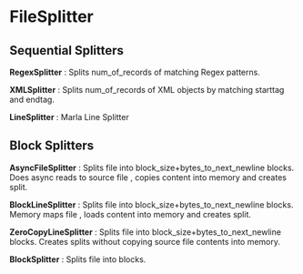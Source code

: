 FileSplitter
============

Sequential Splitters
---------------------

**RegexSplitter** : Splits num_of_records of matching Regex patterns.

**XMLSplitter** : Splits num_of_records of XML objects by matching starttag and endtag. 

**LineSplitter** : Marla Line Splitter

Block Splitters
----------------

**AsyncFileSplitter** : Splits file into block_size+bytes_to_next_newline blocks. Does async reads to source file , copies content into memory and  creates split.

**BlockLineSplitter** :  Splits file into block_size+bytes_to_next_newline blocks. Memory maps file , loads content into memory and creates split.

**ZeroCopyLineSplitter** : Splits file into block_size+bytes_to_next_newline blocks. Creates splits without copying source file contents into memory.

**BlockSplitter** : Splits file into blocks.
